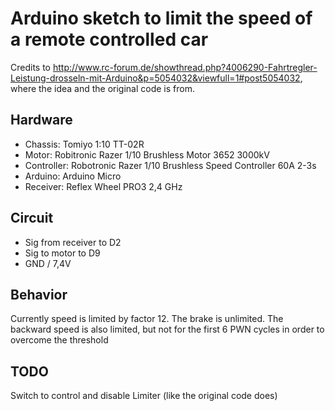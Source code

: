 # Arduino sketch to limit the speed of a remote controlled car

Credits to http://www.rc-forum.de/showthread.php?4006290-Fahrtregler-Leistung-drosseln-mit-Arduino&p=5054032&viewfull=1#post5054032, where the idea and the original code is from.

## Hardware

 * Chassis: Tomiyo 1:10 TT-02R 
 * Motor: Robitronic Razer 1/10 Brushless Motor 3652 3000kV
 * Controller: Robotronic Razer 1/10 Brushless Speed Controller 60A 2-3s
 * Arduino: Arduino Micro
 * Receiver: Reflex Wheel PRO3 2,4 GHz 

## Circuit

 * Sig from receiver to D2
 * Sig to motor to D9
 * GND / 7,4V

## Behavior

Currently speed is limited by factor 12.
The brake is unlimited.
The backward speed is also limited, but not for the first 6 PWN cycles in order to overcome the threshold

## TODO 
Switch to control and disable Limiter (like the original code does)

